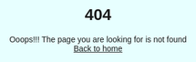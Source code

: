 <!DOCTYPE html>
<html>
<head>
<title>Page Title</title>
<style>
html, body{
  margin: 0;
  padding: 0;
  text-align: center;
  font-family: sans-serif;
  background-color: #E7FFFF;
}

h1, a{
  margin: 0;
  padding: 0;
  text-decoration: none;
}

.section{
  padding: 4rem 2rem;
}

.section .error{
  font-size: 150px;
  color: #008B62;
  text-shadow: 
    1px 1px 1px #00593E,    
    2px 2px 1px #00593E,
    3px 3px 1px #00593E,
    4px 4px 1px #00593E,
    5px 5px 1px #00593E,
    6px 6px 1px #00593E,
    7px 7px 1px #00593E,
    8px 8px 1px #00593E,
    25px 25px 8px rgba(0,0,0, 0.2);
}

.page{
  margin: 2rem 0;
  font-size: 20px;
  font-weight: 600;
  color: #444;
}

.back-home{
  display: inline-block;
  border: 2px solid #222;
  color: #fff;
  text-transform: uppercase;
  font-weight: 600;
  padding: 0.75rem 1rem 0.6rem;
  transition: all 0.2s linear;
  box-shadow: 0 15px 15px -11px rgba(0,0,0, 0.4);
  background: #222;
  border-radius: 6px;
}
.back-home:hover{
  background: #222;
  color: #ddd;
}
</style>
</head>
<body>

<div class="section">
  <h1 class="error">404</h1>
  <div class="page">Ooops!!! The page you are looking for is not found</div>
  <a class="back-home" href="#!">Back to home</a>
</div>

</body>
</html>


